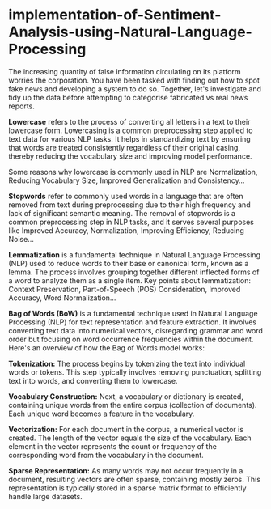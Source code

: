 # implementation-of-Sentiment-Analysis-using-Natural-Language-Processing
The increasing quantity of false information circulating on its platform worries the corporation. You have been tasked with finding out how to spot fake news and developing a system to do so. Together, let's investigate and tidy up the data before attempting to categorise fabricated vs real news reports.




**Lowercase** refers to the process of converting all letters in a text to their lowercase form. Lowercasing is a common preprocessing step applied to text data for various NLP tasks. It helps in standardizing text by ensuring that words are treated consistently regardless of their original casing, thereby reducing the vocabulary size and improving model performance.

Some reasons why lowercase is commonly used in NLP are Normalization, Reducing Vocabulary Size, Improved Generalization and Consistency…

**Stopwords** refer to commonly used words in a language that are often removed from text during preprocessing due to their high frequency and lack of significant semantic meaning.
The removal of stopwords is a common preprocessing step in NLP tasks, and it serves several purposes like
Improved Accuracy, Normalization, Improving Efficiency, Reducing Noise…

**Lemmatization** is a fundamental technique in Natural Language Processing (NLP) used to reduce words to their base or canonical form, known as a lemma. The process involves grouping together different inflected forms of a word to analyze them as a single item.
Key points about lemmatization: Context Preservation, Part-of-Speech (POS) Consideration, Improved Accuracy, Word Normalization…


**Bag of Words (BoW)** is a fundamental technique used in Natural Language Processing (NLP) for text representation and feature extraction. It involves converting text data into numerical vectors, disregarding grammar and word order but focusing on word occurrence frequencies within the document.
Here's an overview of how the Bag of Words model works:

**Tokenization:** The process begins by tokenizing the text into individual words or tokens. This step typically involves removing punctuation, splitting text into words, and converting them to lowercase. 

**Vocabulary Construction:** Next, a vocabulary or dictionary is created, containing unique words from the entire corpus (collection of documents). Each unique word becomes a feature in the vocabulary. 

**Vectorization:** For each document in the corpus, a numerical vector is created. The length of the vector equals the size of the vocabulary. Each element in the vector represents the count or frequency of the corresponding word from the vocabulary in the document. 

**Sparse Representation:** As many words may not occur frequently in a document, resulting vectors are often sparse, containing mostly zeros. This representation is typically stored in a sparse matrix format to efficiently handle large datasets. 

